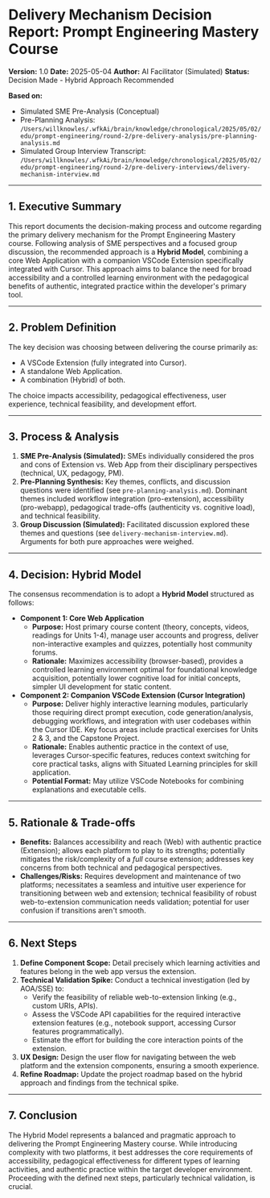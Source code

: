 # Delivery Mechanism Decision Report: Prompt Engineering Mastery Course

**Version:** 1.0
**Date:** 2025-05-04
**Author:** AI Facilitator (Simulated)
**Status:** Decision Made - Hybrid Approach Recommended

**Based on:**
*   Simulated SME Pre-Analysis (Conceptual)
*   Pre-Planning Analysis: `/Users/willknowles/.wfkAi/brain/knowledge/chronological/2025/05/02/edu/prompt-engineering/round-2/pre-delivery-analysis/pre-planning-analysis.md`
*   Simulated Group Interview Transcript: `/Users/willknowles/.wfkAi/brain/knowledge/chronological/2025/05/02/edu/prompt-engineering/round-2/pre-delivery-interviews/delivery-mechanism-interview.md`

---

## 1. Executive Summary

This report documents the decision-making process and outcome regarding the primary delivery mechanism for the Prompt Engineering Mastery course. Following analysis of SME perspectives and a focused group discussion, the recommended approach is a **Hybrid Model**, combining a core Web Application with a companion VSCode Extension specifically integrated with Cursor. This approach aims to balance the need for broad accessibility and a controlled learning environment with the pedagogical benefits of authentic, integrated practice within the developer's primary tool.

---

## 2. Problem Definition

The key decision was choosing between delivering the course primarily as:
*   A VSCode Extension (fully integrated into Cursor).
*   A standalone Web Application.
*   A combination (Hybrid) of both.

The choice impacts accessibility, pedagogical effectiveness, user experience, technical feasibility, and development effort.

---

## 3. Process & Analysis

1.  **SME Pre-Analysis (Simulated):** SMEs individually considered the pros and cons of Extension vs. Web App from their disciplinary perspectives (technical, UX, pedagogy, PM).
2.  **Pre-Planning Synthesis:** Key themes, conflicts, and discussion questions were identified (see `pre-planning-analysis.md`). Dominant themes included workflow integration (pro-extension), accessibility (pro-webapp), pedagogical trade-offs (authenticity vs. cognitive load), and technical feasibility.
3.  **Group Discussion (Simulated):** Facilitated discussion explored these themes and questions (see `delivery-mechanism-interview.md`). Arguments for both pure approaches were weighed.

---

## 4. Decision: Hybrid Model

The consensus recommendation is to adopt a **Hybrid Model** structured as follows:

*   **Component 1: Core Web Application**
    *   **Purpose:** Host primary course content (theory, concepts, videos, readings for Units 1-4), manage user accounts and progress, deliver non-interactive examples and quizzes, potentially host community forums.
    *   **Rationale:** Maximizes accessibility (browser-based), provides a controlled learning environment optimal for foundational knowledge acquisition, potentially lower cognitive load for initial concepts, simpler UI development for static content.
*   **Component 2: Companion VSCode Extension (Cursor Integration)**
    *   **Purpose:** Deliver highly interactive learning modules, particularly those requiring direct prompt execution, code generation/analysis, debugging workflows, and integration with user codebases within the Cursor IDE. Key focus areas include practical exercises for Units 2 & 3, and the Capstone Project.
    *   **Rationale:** Enables authentic practice in the context of use, leverages Cursor-specific features, reduces context switching for core practical tasks, aligns with Situated Learning principles for skill application.
    *   **Potential Format:** May utilize VSCode Notebooks for combining explanations and executable cells.

---

## 5. Rationale & Trade-offs

*   **Benefits:** Balances accessibility and reach (Web) with authentic practice (Extension); allows each platform to play to its strengths; potentially mitigates the risk/complexity of a *full* course extension; addresses key concerns from both technical and pedagogical perspectives.
*   **Challenges/Risks:** Requires development and maintenance of two platforms; necessitates a seamless and intuitive user experience for transitioning between web and extension; technical feasibility of robust web-to-extension communication needs validation; potential for user confusion if transitions aren't smooth.

---

## 6. Next Steps

1.  **Define Component Scope:** Detail precisely which learning activities and features belong in the web app versus the extension.
2.  **Technical Validation Spike:** Conduct a technical investigation (led by AOA/SSE) to:
    *   Verify the feasibility of reliable web-to-extension linking (e.g., custom URIs, APIs).
    *   Assess the VSCode API capabilities for the required interactive extension features (e.g., notebook support, accessing Cursor features programmatically).
    *   Estimate the effort for building the core interaction points of the extension.
3.  **UX Design:** Design the user flow for navigating between the web platform and the extension components, ensuring a smooth experience.
4.  **Refine Roadmap:** Update the project roadmap based on the hybrid approach and findings from the technical spike.

---

## 7. Conclusion

The Hybrid Model represents a balanced and pragmatic approach to delivering the Prompt Engineering Mastery course. While introducing complexity with two platforms, it best addresses the core requirements of accessibility, pedagogical effectiveness for different types of learning activities, and authentic practice within the target developer environment. Proceeding with the defined next steps, particularly technical validation, is crucial. 